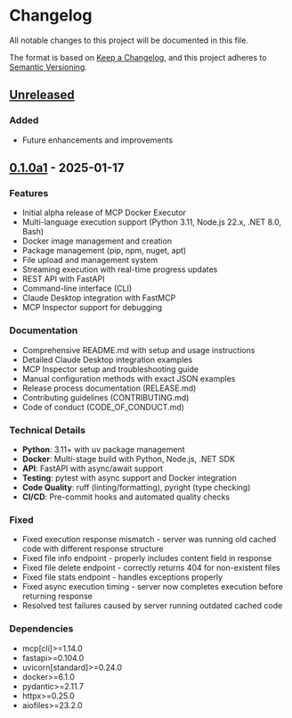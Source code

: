 # Changelog

All notable changes to this project will be documented in this file.

The format is based on [Keep a Changelog](https://keepachangelog.com/en/1.0.0/),
and this project adheres to [Semantic Versioning](https://semver.org/spec/v2.0.0.html).

## [Unreleased]

### Added

- Future enhancements and improvements

## [0.1.0a1] - 2025-01-17

### Features

- Initial alpha release of MCP Docker Executor
- Multi-language execution support (Python 3.11, Node.js 22.x, .NET 8.0, Bash)
- Docker image management and creation
- Package management (pip, npm, nuget, apt)
- File upload and management system
- Streaming execution with real-time progress updates
- REST API with FastAPI
- Command-line interface (CLI)
- Claude Desktop integration with FastMCP
- MCP Inspector support for debugging

### Documentation

- Comprehensive README.md with setup and usage instructions
- Detailed Claude Desktop integration examples
- MCP Inspector setup and troubleshooting guide
- Manual configuration methods with exact JSON examples
- Release process documentation (RELEASE.md)
- Contributing guidelines (CONTRIBUTING.md)
- Code of conduct (CODE_OF_CONDUCT.md)

### Technical Details

- **Python**: 3.11+ with uv package management
- **Docker**: Multi-stage build with Python, Node.js, .NET SDK
- **API**: FastAPI with async/await support
- **Testing**: pytest with async support and Docker integration
- **Code Quality**: ruff (linting/formatting), pyright (type checking)
- **CI/CD**: Pre-commit hooks and automated quality checks

### Fixed

- Fixed execution response mismatch - server was running old cached code with different response structure
- Fixed file info endpoint - properly includes content field in response
- Fixed file delete endpoint - correctly returns 404 for non-existent files
- Fixed file stats endpoint - handles exceptions properly
- Fixed async execution timing - server now completes execution before returning response
- Resolved test failures caused by server running outdated cached code

### Dependencies

- mcp[cli]>=1.14.0
- fastapi>=0.104.0
- uvicorn[standard]>=0.24.0
- docker>=6.1.0
- pydantic>=2.11.7
- httpx>=0.25.0
- aiofiles>=23.2.0

[Unreleased]: https://github.com/margusmartsepp/MCP-docker-executor/compare/v0.1.0a1...HEAD
[0.1.0a1]: https://github.com/margusmartsepp/MCP-docker-executor/releases/tag/v0.1.0a1
